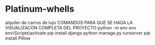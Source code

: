 # Platinum-whells
alquiler de carros de lujo
COMANDOS PARA QUE SE HAGA LA VISUALIZACON COMPLETA DEL PROYECTO
python -m env env
env\Scripts\activate
pip install django
python manage.py runserver
pip install Pillow

